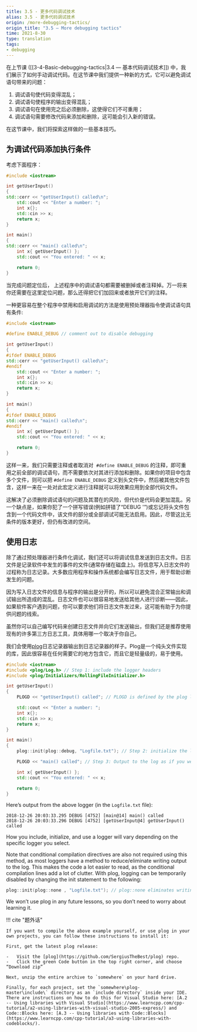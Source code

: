 ```yaml
---
title: 3.5 - 更多代码调试技术
alias: 3.5 - 更多代码调试技术
origin: /more-debugging-tactics/
origin_title: "3.5 — More debugging tactics"
time: 2021-8-30
type: translation
tags:
- debugging
---
```



在上节课 ([[3-4-Basic-debugging-tactics|3.4 — 基本代码调试技术]]) 中，我们展示了如何手动调试代码。在这节课中我们提供一种新的方式，它可以避免调试语句带来的问题：

1. 调试语句使代码变得混乱；
2. 调试语句使程序的输出变得混乱；
3. 调试语句在使用完之后必须删除，这使得它们不可重用；
4. 调试语句需要修改代码来添加和删除，这可能会引入新的错误。

在这节课中，我们将探索这样做的一些基本技巧。

## 为调试代码添加执行条件

考虑下面程序：

```cpp
#include <iostream>

int getUserInput()
{
std::cerr << "getUserInput() called\n";
	std::cout << "Enter a number: ";
	int x{};
	std::cin >> x;
	return x;
}

int main()
{
std::cerr << "main() called\n";
    int x{ getUserInput() };
    std::cout << "You entered: " << x;

    return 0;
}
```


当完成问题定位后， 上述程序中的调试语句都需要被删掉或者注释掉。万一将来你还需要在这里定位问题，那么还得把它们加回来或者放开它们的注释。

一种更容易在整个程序中禁用和启用调试的方法是使用预处理器指令使调试语句具有条件:

```cpp
#include <iostream>

#define ENABLE_DEBUG // comment out to disable debugging

int getUserInput()
{
#ifdef ENABLE_DEBUG
std::cerr << "getUserInput() called\n";
#endif
	std::cout << "Enter a number: ";
	int x{};
	std::cin >> x;
	return x;
}

int main()
{
#ifdef ENABLE_DEBUG
std::cerr << "main() called\n";
#endif
    int x{ getUserInput() };
    std::cout << "You entered: " << x;

    return 0;
}
```


这样一来，我们只需要注释或者取消对  `#define ENABLE_DEBUG` 的注释，即可重用之前全部的调试语句，而不需要依次对其进行添加和删除。如果你的项目中包含多个文件，则可以把 `#define ENABLE_DEBUG` 定义到头文件中，然后被其他文件包含，这样一来在一处对此宏定义进行注释就可以将效果应用到全部代码文件。

这解决了必须删除调试语句的问题及其潜在的风险，但代价是代码会更加混乱。另一个缺点是，如果你犯了一个拼写错误(例如拼错了“DEBUG '”)或忘记将头文件包含到一个代码文件中，该文件的部分或全部调试可能无法启用。因此，尽管这比无条件的版本更好，但仍有改进的空间。
## 使用日志

除了通过预处理器进行条件化调试，我们还可以将调试信息发送到日志文件。日志文件是记录软件中发生的事件的文件(通常存储在磁盘上)。将信息写入日志文件的过程称为日志记录。大多数应用程序和操作系统都会编写日志文件，用于帮助诊断发生的问题。

因为写入日志文件的信息与程序的输出是分开的，所以可以避免混合正常输出和调试输出所造成的混乱。日志文件也可以很容易地发送给其他人进行诊断——因此，如果软件客户遇到问题，你可以要求他们将日志文件发过来，这可能有助于为你提供问题的线索。

虽然你可以自己编写代码来创建日志文件并向它们发送输出，但我们还是推荐使用现有的许多第三方日志工具，具体用哪一个取决于你自己。

我们会使用[plog](https://github.com/SergiusTheBest/plog)日志记录器输出到日志记录器的样子。Plog是一个纯头文件实现的库，因此很容易在任何需要它的地方包含它，而且它是轻量级的，易于使用。

```cpp
#include <iostream>
#include <plog/Log.h> // Step 1: include the logger headers
#include <plog/Initializers/RollingFileInitializer.h>

int getUserInput()
{
	PLOGD << "getUserInput() called"; // PLOGD is defined by the plog library

	std::cout << "Enter a number: ";
	int x{};
	std::cin >> x;
	return x;
}

int main()
{
	plog::init(plog::debug, "Logfile.txt"); // Step 2: initialize the logger

	PLOGD << "main() called"; // Step 3: Output to the log as if you were writing to the console

	int x{ getUserInput() };
	std::cout << "You entered: " << x;

	return 0;
}
```


Here’s output from the above logger (in the `Logfile.txt` file):

```
2018-12-26 20:03:33.295 DEBUG [4752] [main@14] main() called
2018-12-26 20:03:33.296 DEBUG [4752] [getUserInput@4] getUserInput() called
```

How you include, initialize, and use a logger will vary depending on the specific logger you select.

Note that conditional compilation directives are also not required using this method, as most loggers have a method to reduce/eliminate writing output to the log. This makes the code a lot easier to read, as the conditional compilation lines add a lot of clutter. With plog, logging can be temporarily disabled by changing the init statement to the following:

```cpp
plog::init(plog::none , "Logfile.txt"); // plog::none eliminates writing of most messages, essentially turning logging off
```


We won’t use plog in any future lessons, so you don’t need to worry about learning it.

!!! cite "题外话"

    If you want to compile the above example yourself, or use plog in your own projects, you can follow these instructions to install it:

	First, get the latest plog release:
	
	-   Visit the [plog](https://github.com/SergiusTheBest/plog) repo.
	-   Click the green Code button in the top right corner, and choose “Download zip”
	
	Next, unzip the entire archive to `somewhere` on your hard drive.
	
	Finally, for each project, set the `somewhere\plog-master\include\` directory as an `include directory` inside your IDE. There are instructions on how to do this for Visual Studio here: [A.2 -- Using libraries with Visual Studio](https://www.learncpp.com/cpp-tutorial/a2-using-libraries-with-visual-studio-2005-express/) and Code::Blocks here: [A.3 -- Using libraries with Code::Blocks](https://www.learncpp.com/cpp-tutorial/a3-using-libraries-with-codeblocks/).
